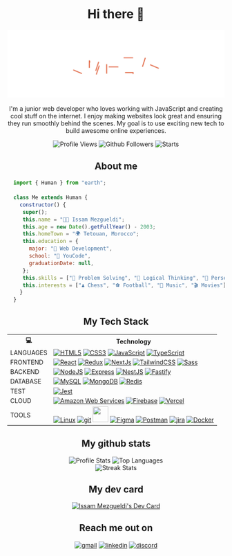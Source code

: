 <h1 align="center">Hi there 👋</h1>

![Cover](https://raw.githubusercontent.com/MEZ901/MEZ901/main/assets/header.svg)

<p align="center">
I'm a junior web developer who loves working with JavaScript and creating cool stuff on the internet. I enjoy making websites look great and ensuring they run smoothly behind the scenes. My goal is to use exciting new tech to build awesome online experiences.
</p>

<div id="badges"  align="center">
 <img src="https://komarev.com/ghpvc/?username=MEZ901" alt="Profile Views" /> 
 <img src="https://img.shields.io/github/followers/MEZ901?label=Follow" alt="Github Followers"/>
 <img src="https://img.shields.io/github/stars/MEZ901?affiliations=OWNER%2CCOLLABORATOR" alt="Starts"/> 
</div>

<h2 align="center">About me</h2>
 
```js
  import { Human } from "earth";

  class Me extends Human {
    constructor() {
     super();
     this.name = "👨‍💻 Issam Mezgueldi";
     this.age = new Date().getFullYear() - 2003;
     this.homeTown = "🌍 Tetouan, Morocco";
     this.education = {
       major: "🚀 Web Development",
       school: "🏫 YouCode",
       graduationDate: null,
     };
     this.skills = ["🧠 Problem Solving", "🤔 Logical Thinking", "🚀 Perseverance"];
     this.interests = ["♟️ Chess", "⚽ Football", "🎵 Music", "🎬 Movies"];
    }
  }
```

<h2 align="center">My Tech Stack</h2>

 <div align="center">
  <table>
    <tr>
      <th>💻</th>
      <th>Technology</th>
    </tr>
    <tr>
      <td>LANGUAGES</td>
      <td>
        <a href="https://developer.mozilla.org/en-US/docs/Glossary/HTML5" target="_blank" rel="noreferrer"><img src="https://raw.githubusercontent.com/danielcranney/readme-generator/main/public/icons/skills/html5-colored.svg" width="36" height="36" alt="HTML5" /></a>
        <a href="https://www.w3.org/TR/CSS/#css" target="_blank" rel="noreferrer"><img src="https://raw.githubusercontent.com/danielcranney/readme-generator/main/public/icons/skills/css3-colored.svg" width="36" height="36" alt="CSS3" /></a>
        <a href="https://developer.mozilla.org/en-US/docs/Web/JavaScript" target="_blank" rel="noreferrer"><img src="https://raw.githubusercontent.com/danielcranney/readme-generator/main/public/icons/skills/javascript-colored.svg" width="36" height="36" alt="JavaScript" /></a>
        <a href="https://www.typescriptlang.org/" target="_blank" rel="noreferrer"><img src="https://raw.githubusercontent.com/danielcranney/readme-generator/main/public/icons/skills/typescript-colored.svg" width="36" height="36" alt="TypeScript" /></a>
      </td>
    </tr>
    <tr>
      <td>FRONTEND</td>
      <td>
        <a href="https://reactjs.org/" target="_blank" rel="noreferrer"><img src="https://raw.githubusercontent.com/danielcranney/readme-generator/main/public/icons/skills/react-colored.svg" width="36" height="36" alt="React" /></a>
        <a href="https://redux.js.org/" target="_blank" rel="noreferrer"><img src="https://raw.githubusercontent.com/danielcranney/readme-generator/main/public/icons/skills/redux-colored.svg" width="36" height="36" alt="Redux" /></a>
        <a href="https://nextjs.org/docs" target="_blank" rel="noreferrer"><img src="https://raw.githubusercontent.com/danielcranney/readme-generator/main/public/icons/skills/nextjs-colored.svg" width="36" height="36" alt="NextJs" /></a>
        <a href="https://tailwindcss.com/" target="_blank" rel="noreferrer"><img src="https://raw.githubusercontent.com/danielcranney/readme-generator/main/public/icons/skills/tailwindcss-colored.svg" width="36" height="36" alt="TailwindCSS" /></a>
        <a href="https://sass-lang.com/" target="_blank" rel="noreferrer"><img src="https://raw.githubusercontent.com/danielcranney/readme-generator/main/public/icons/skills/sass-colored.svg" width="36" height="36" alt="Sass" /></a>
      </td>
    </tr>
    <tr>
      <td>BACKEND</td>
      <td>
        <a href="https://nodejs.org/en/" target="_blank" rel="noreferrer"><img src="https://raw.githubusercontent.com/danielcranney/readme-generator/main/public/icons/skills/nodejs-colored.svg" width="36" height="36" alt="NodeJS" /></a>
        <a href="https://expressjs.com/" target="_blank" rel="noreferrer"><img src="https://raw.githubusercontent.com/danielcranney/readme-generator/main/public/icons/skills/express-colored.svg" width="36" height="36" alt="Express" /></a>
        <a href="https://docs.nestjs.com/" target="_blank" rel="noreferrer"><img src="https://raw.githubusercontent.com/danielcranney/readme-generator/main/public/icons/skills/nestjs-colored.svg" width="36" height="36" alt="NestJS" /></a>
        <a href="https://fastify.dev/" target="_blank" rel="noreferrer"><img src="" width="36" height="36" alt="Fastify" /></a>
      </td>
    </tr>
    <tr>
      <td>DATABASE</td>
      <td>
        <a href="https://www.mysql.com/" target="_blank" rel="noreferrer"><img src="https://raw.githubusercontent.com/danielcranney/readme-generator/main/public/icons/skills/mysql-colored.svg" width="36" height="36" alt="MySQL" /></a>
        <a href="https://www.mongodb.com/" target="_blank" rel="noreferrer"><img src="https://raw.githubusercontent.com/danielcranney/readme-generator/main/public/icons/skills/mongodb-colored.svg" width="36" height="36" alt="MongoDB" /></a>
        <a href="https://redis.io/" target="_blank" rel="noreferrer"><img src="" width="36" height="36" alt="Redis" /></a>
      </td>
    </tr>
    <tr>
      <td>TEST</td>
      <td>
        <a href="https://jestjs.io/" target="_blank" rel="noreferrer"><img src="" width="36" height="36" alt="Jest" /></a>
      </td>
    </tr>
    <tr>
      <td>CLOUD</td>
      <td>
        <a href="https://aws.amazon.com" target="_blank" rel="noreferrer"><img src="https://raw.githubusercontent.com/danielcranney/readme-generator/main/public/icons/skills/aws-colored.svg" width="36" height="36" alt="Amazon Web Services" /></a>
        <a href="https://firebase.google.com/" target="_blank" rel="noreferrer"><img src="https://raw.githubusercontent.com/danielcranney/readme-generator/main/public/icons/skills/firebase-colored.svg" width="36" height="36" alt="Firebase" /></a>
        <a href="https://vercel.com/" target="_blank" rel="noreferrer"><img src="" width="36" height="36" alt="Vercel" /></a>
      </td>
    </tr>
    <tr>
      <td>TOOLS</td>
      <td>
        <a href="https://www.linux.org" target="_blank" rel="noreferrer"><img src="https://raw.githubusercontent.com/danielcranney/readme-generator/main/public/icons/skills/linux-colored.svg" width="36" height="36" alt="Linux" /></a>
        <a href="https://git-scm.com/" target="_blank" rel="noreferrer"><img src="https://www.vectorlogo.zone/logos/git-scm/git-scm-icon.svg" width="36" height="36" alt="git" /></a>
        <a href="https://www.github.com/h" target="_blank" rel="noreferrer"><img src="https://raw.githubusercontent.com/danielcranney/readme-generator/main/public/icons/socials/github-dark.svg" width="36" height="36" /></a>
        <a href="https://www.figma.com/" target="_blank" rel="noreferrer"><img src="https://raw.githubusercontent.com/danielcranney/readme-generator/main/public/icons/skills/figma-colored.svg" width="36" height="36" alt="Figma" /></a>
        <a href="https://www.postman.com/" target="_blank" rel="noreferrer"><img src="https://user-images.githubusercontent.com/112888267/219393706-d9c7e234-c622-4112-89a0-154dd1d90b96.svg" width="36" height="36" alt="Postman" /></a>
        <a href="https://www.atlassian.com/software/jira" target="_blank" rel="noreferrer"><img src="https://user-images.githubusercontent.com/112888267/221143450-267c3265-caab-4b3a-a93d-22309917e22e.png" width="36" height="36" alt="jira" /></a>
        <a href="https://www.docker.com/" target="_blank" rel="noreferrer"><img src="https://raw.githubusercontent.com/danielcranney/readme-generator/main/public/icons/skills/docker-colored.svg" width="36" height="36" alt="Docker" /></a>
      </td>
    </tr>
  </table>
</div>
 
<h2 align="center">My github stats</h2>

<div align="center">
  <img src="https://github-readme-stats.vercel.app/api?username=MEZ901&show_icons=true&theme=tokyonight&line_height=28&rank_icon=github" alt="Profile Stats" />
  <img src="https://github-readme-stats.vercel.app/api/top-langs/?username=MEZ901&layout=donut&theme=tokyonight" alt="Top Languages" />
</div>
<div align="center">
 <img  src="https://github-readme-streak-stats.herokuapp.com/?user=MEZ901&show_icons=true&locale=en&layout=compact&theme=tokyonight&line_height=0" alt="Streak Stats" />
</div>

<h2 align="center">My dev card</h2>

<div align = "center">
 <a href="https://app.daily.dev/MEZ901">
  <img src="https://api.daily.dev/devcards/44578dd2e80c46dcb163e0243685f0d8.png?r=dum" width="300" alt="Issam Mezgueldi's Dev Card" />
 </a>
</div>
 
<h2 align="center">Reach me out on</h2>

<div align="center">
 <a href="mailto: issammez44@gmail.com" target="blank"><img align="center" src="https://img.shields.io/badge/Gmail-red?logo=gmail&logoColor=white" alt="gmail" /></a>
 <a href="https://www.linkedin.com/in/mez901/" target="blank"><img align="center" src="https://img.shields.io/badge/LinkedIn-blue?logo=linkedin&logoColor=white" alt="linkedin" /></a>
 <a href="https://discordapp.com/users/930779979409666048" target="blank"><img align="center" src="https://img.shields.io/badge/Discord-blue?logo=discord&logoColor=white" alt="discord" /></a>
</div>
